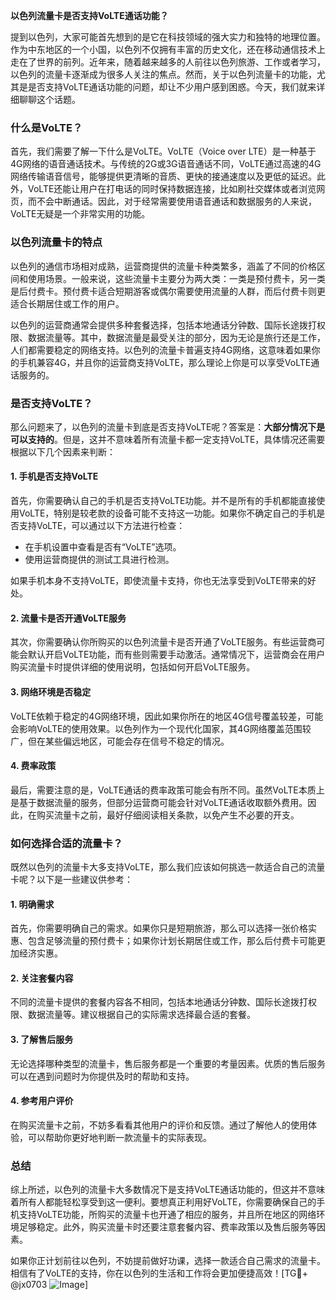 **以色列流量卡是否支持VoLTE通话功能？**

提到以色列，大家可能首先想到的是它在科技领域的强大实力和独特的地理位置。作为中东地区的一个小国，以色列不仅拥有丰富的历史文化，还在移动通信技术上走在了世界的前列。近年来，随着越来越多的人前往以色列旅游、工作或者学习，以色列的流量卡逐渐成为很多人关注的焦点。然而，关于以色列流量卡的功能，尤其是是否支持VoLTE通话功能的问题，却让不少用户感到困惑。今天，我们就来详细聊聊这个话题。

### 什么是VoLTE？

首先，我们需要了解一下什么是VoLTE。VoLTE（Voice over LTE）是一种基于4G网络的语音通话技术。与传统的2G或3G语音通话不同，VoLTE通过高速的4G网络传输语音信号，能够提供更清晰的音质、更快的接通速度以及更低的延迟。此外，VoLTE还能让用户在打电话的同时保持数据连接，比如刷社交媒体或者浏览网页，而不会中断通话。因此，对于经常需要使用语音通话和数据服务的人来说，VoLTE无疑是一个非常实用的功能。

### 以色列流量卡的特点

以色列的通信市场相对成熟，运营商提供的流量卡种类繁多，涵盖了不同的价格区间和使用场景。一般来说，这些流量卡主要分为两大类：一类是预付费卡，另一类是后付费卡。预付费卡适合短期游客或偶尔需要使用流量的人群，而后付费卡则更适合长期居住或工作的用户。

以色列的运营商通常会提供多种套餐选择，包括本地通话分钟数、国际长途拨打权限、数据流量等。其中，数据流量是最受关注的部分，因为无论是旅行还是工作，人们都需要稳定的网络支持。以色列的流量卡普遍支持4G网络，这意味着如果你的手机兼容4G，并且你的运营商支持VoLTE，那么理论上你是可以享受VoLTE通话服务的。

### 是否支持VoLTE？

那么问题来了，以色列的流量卡到底是否支持VoLTE呢？答案是：**大部分情况下是可以支持的**。但是，这并不意味着所有流量卡都一定支持VoLTE，具体情况还需要根据以下几个因素来判断：

#### 1. 手机是否支持VoLTE
首先，你需要确认自己的手机是否支持VoLTE功能。并不是所有的手机都能直接使用VoLTE，特别是较老款的设备可能不支持这一功能。如果你不确定自己的手机是否支持VoLTE，可以通过以下方法进行检查：
- 在手机设置中查看是否有“VoLTE”选项。
- 使用运营商提供的测试工具进行检测。

如果手机本身不支持VoLTE，即使流量卡支持，你也无法享受到VoLTE带来的好处。

#### 2. 流量卡是否开通VoLTE服务
其次，你需要确认你所购买的以色列流量卡是否开通了VoLTE服务。有些运营商可能会默认开启VoLTE功能，而有些则需要手动激活。通常情况下，运营商会在用户购买流量卡时提供详细的使用说明，包括如何开启VoLTE服务。

#### 3. 网络环境是否稳定
VoLTE依赖于稳定的4G网络环境，因此如果你所在的地区4G信号覆盖较差，可能会影响VoLTE的使用效果。以色列作为一个现代化国家，其4G网络覆盖范围较广，但在某些偏远地区，可能会存在信号不稳定的情况。

#### 4. 费率政策
最后，需要注意的是，VoLTE通话的费率政策可能会有所不同。虽然VoLTE本质上是基于数据流量的服务，但部分运营商可能会针对VoLTE通话收取额外费用。因此，在购买流量卡之前，最好仔细阅读相关条款，以免产生不必要的开支。

### 如何选择合适的流量卡？

既然以色列的流量卡大多支持VoLTE，那么我们应该如何挑选一款适合自己的流量卡呢？以下是一些建议供参考：

#### 1. 明确需求
首先，你需要明确自己的需求。如果你只是短期旅游，那么可以选择一张价格实惠、包含足够流量的预付费卡；如果你计划长期居住或工作，那么后付费卡可能更加经济实惠。

#### 2. 关注套餐内容
不同的流量卡提供的套餐内容各不相同，包括本地通话分钟数、国际长途拨打权限、数据流量等。建议根据自己的实际需求选择最合适的套餐。

#### 3. 了解售后服务
无论选择哪种类型的流量卡，售后服务都是一个重要的考量因素。优质的售后服务可以在遇到问题时为你提供及时的帮助和支持。

#### 4. 参考用户评价
在购买流量卡之前，不妨多看看其他用户的评价和反馈。通过了解他人的使用体验，可以帮助你更好地判断一款流量卡的实际表现。

### 总结

综上所述，以色列的流量卡大多数情况下是支持VoLTE通话功能的，但这并不意味着所有人都能轻松享受到这一便利。要想真正利用好VoLTE，你需要确保自己的手机支持VoLTE功能，所购买的流量卡也开通了相应的服务，并且所在地区的网络环境足够稳定。此外，购买流量卡时还要注意套餐内容、费率政策以及售后服务等因素。

如果你正计划前往以色列，不妨提前做好功课，选择一款适合自己需求的流量卡。相信有了VoLTE的支持，你在以色列的生活和工作将会更加便捷高效！[TG💪+ @jx0703 ![Image](https://github.com/user-attachments/assets/dbca1d08-cadb-493c-b0ec-ad6f7a83f270)]